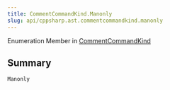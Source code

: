 ```yaml
---
title: CommentCommandKind.Manonly
slug: api/cppsharp.ast.commentcommandkind.manonly
---
```

Enumeration Member in [CommentCommandKind](/api/cppsharp/ast/commentcommandkind)

## Summary



```csharp
Manonly
```

